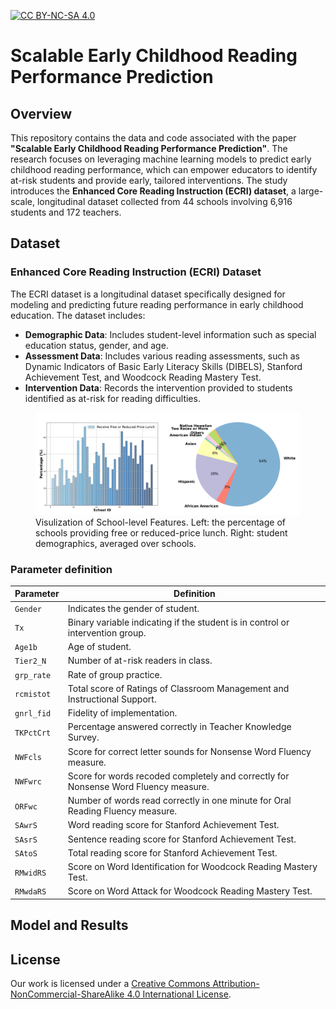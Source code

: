 [![CC BY-NC-SA 4.0][cc-by-nc-sa-shield]][cc-by-nc-sa]  

[cc-by-nc-sa]: http://creativecommons.org/licenses/by-nc-sa/4.0/  
[cc-by-nc-sa-shield]: https://img.shields.io/badge/License-CC%20BY--NC--SA%204.0-lightgrey.svg  

# Scalable Early Childhood Reading Performance Prediction

## Overview

This repository contains the data and code associated with the paper **"Scalable Early Childhood Reading Performance Prediction"**. The research focuses on leveraging machine learning models to predict early childhood reading performance, which can empower educators to identify at-risk students and provide early, tailored interventions. The study introduces the **Enhanced Core Reading Instruction (ECRI) dataset**, a large-scale, longitudinal dataset collected from 44 schools involving 6,916 students and 172 teachers.

## Dataset

### Enhanced Core Reading Instruction (ECRI) Dataset

The ECRI dataset is a  longitudinal dataset specifically designed for modeling and predicting future reading performance in early childhood education. The dataset includes:

- **Demographic Data**: Includes student-level information such as special education status, gender, and age.
- **Assessment Data**: Includes various reading assessments, such as Dynamic Indicators of Basic Early Literacy Skills (DIBELS), Stanford Achievement Test, and Woodcock Reading Mastery Test.
- **Intervention Data**: Records the intervention provided to students identified as at-risk for reading difficulties.

<figure>
  <img
  src="assets/school-level-fe.png"
  alt="School-level Features.">
  <figcaption>Visulization of School-level Features. Left: the percentage of schools providing free or reduced-price lunch. Right: student demographics, averaged over schools.</figcaption>
</figure>

### Parameter definition
| Parameter                    | Definition                                                                                  |
|------------------------------|---------------------------------------------------------------------------------------------|
| `Gender`                     | Indicates the gender of student.                                                            |
| `Tx`                         | Binary variable indicating if the student is in control or intervention group.              |
| `Age1b`                      | Age of student.                                                                             |
| `Tier2_N`                    | Number of at-risk readers in class.                                                         |
| `grp_rate`                   | Rate of group practice.                                                                     |
| `rcmistot`                   | Total score of Ratings of Classroom Management and Instructional Support.                   |
| `gnrl_fid`                   | Fidelity of implementation.                                                                 |
| `TKPctCrt`                   | Percentage answered correctly in Teacher Knowledge Survey.                                  |
| `NWFcls`                     | Score for correct letter sounds for Nonsense Word Fluency measure.                          |
| `NWFwrc`                     | Score for words recoded completely and correctly for Nonsense Word Fluency measure.         |
| `ORFwc`                      | Number of words read correctly in one minute for Oral Reading Fluency measure.              |
| `SAwrS`                      | Word reading score for Stanford Achievement Test.                                           |
| `SAsrS`                      | Sentence reading score for Stanford Achievement Test.                                       |
| `SAtoS`                      | Total reading score for Stanford Achievement Test.                                          |
| `RMwidRS`                    | Score on Word Identification for Woodcock Reading Mastery Test.                             |
| `RMwdaRS`                    | Score on Word Attack for Woodcock Reading Mastery Test.                                     |

## Model and Results




## License
Our work is licensed under a [Creative Commons Attribution-NonCommercial-ShareAlike 4.0 International License][cc-by-nc-sa].  
